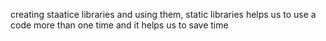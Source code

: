 creating staatice libraries and using them, static libraries helps us to use a code more than one time and it helps us to save time
